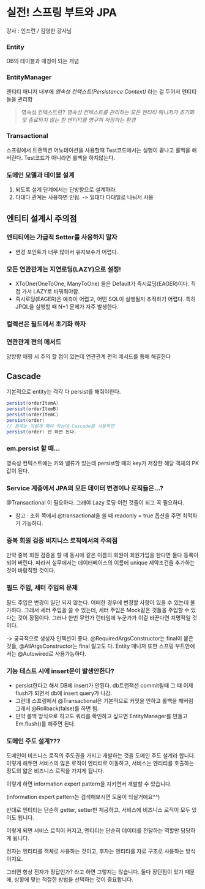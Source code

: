 # 실전! 스프링 부트와 JPA
강사 : 인프런 / 김영한 강사님

### Entity
DB의 테이블과 매칭이 되는 개념

### EntityManager
엔티티 매니저 내부에 *영속성 컨텍스트(Persistance Context)* 라는 걸 두어서 엔티티들을 관리함

> 영속성 컨텍스트란?
*영속성 컨텍스트를 관리하는 모든 엔티티 매니저가 초기화 및 종료되지 않는 한 엔티티를 영구히 저장하는 환경*

### Transactional
스프링에서 트랜잭션 어노테이션을 사용할때 Test코드에서는 실행이 끝나고 롤백을 해버린다. Test코드가 아니라면 롤백을 하지않는다.

### 도메인 모델과 테이블 설계
1. 되도록 설계 단계에서는 단방향으로 설계하라.
2. 다대다 관계는 사용하면 안됨. -> 일대다 다대일로 나눠서 사용

## 엔티티 설계시 주의점
### 엔티티에는 가급적 Setter를 사용하지 말자
- 변경 포인트가 너무 많아서 유지보수가 어렵다.
### 모든 연관관계는 지연로딩(LAZY)으로 설정!
- XToOne(OneToOne, ManyToOne) 들은 Default가 즉시로딩(EAGER)이다. 직접 가서 LAZY로 바꿔줘야함.
- 즉시로딩(EAGER)은 예측이 어렵고, 어떤 SQL이 실행될지 추적하기 어렵다. 특히 JPQL을 실행할 때 N+1 문제가 자주 발생한다.
### 컬렉션은 필드에서 초기화 하자

### 연관관계 편의 메서드
양방향 매핑 시 주의 할 점이 있는데 연관관계 편의 메서드를 통해 해결한다

## Cascade
기본적으로 entity는 각각 다 persist를 해줘야한다.
```java
persist(orderItemA)
persist(orderItemB)
persist(orderItemC)
persist(order)
// 원래는 이렇게 해야 하는데 Cascade를 사용하면
persist(order) 만 하면 된다.
```

### em.persist 할 때...
영속성 컨텍스트에는 키와 밸류가 있는데 persist할 때의 key가
저장한 해당 객체의 PK값이 된다.

### Service 계층에서 JPA의 모든 데이터 변경이나 로직들은...?
@Transactional 이 필요하다.
그래야 Lazy 로딩 이런 것들이 되고 꼭 필요하다.
- 참고 : 조회 쪽에서 @transactional을 쓸 때 readonly = true 옵션을 주면 최적화가 가능하다.

### 중복 회원 검증 비지니스 로직에서의 주의점
만약 중복 회원 검증을 할 때 동시에 같은 이름의 회원이 회원가입을 한다면 둘다 등록이 되어 버린다.
따라서 실무에서는 데이터베이스의 이름에 unique 제약조건을 추가하는 것이 바람직할 것이다.  

### 필드 주입, 세터 주입의 문제
필드 주입은 변경이 일단 되지 않는다. 어떠한 경우에 변경할 사항이 있을 수 있는데 불가하다.
그래서 세터 주입을 쓸 수 있는데, 세터 주입은 Mock같은 것들을 주입할 수 있다는 것이 장점이다. 그러나 한번 무언가 런타임에 누군가가 이걸 바꾼다면 치명적일 것이다.

-> 궁극적으로 생성자 인젝션이 좋다. @RequiredArgsConstructor는 final이 붙은 것들, @AllArgsConstructor는 final 말고도 다.
Entity 매니저 또한 스프링 부트안에서는 @Autowired로 사용가능하다.

### 기능 테스트 시에 insert문이 발생안한다?
- persist한다고 해서 DB에 insert가 안된다. db트랜잭션 commit될때 그 때 이제 flush가 되면서 db에 insert query가 나감.
- 그런데 스프링에서 @Transactional은 기본적으로 커밋을 안하고 롤백을 해버림 그래서 @Rollback(false)를 하면 됨.
- 만약 롤백 방식으로 하고도 쿼리를 확인하고 싶으면 EntityManager를 만들고 Em.flush()를 해주면 된다.

### 도메인 주도 설계???
도메인이 비즈니스 로직의 주도권을 가지고 개발하는 것을 도메인 주도 설계라 합니다. 이렇게 해두면 서비스의 많은 로직이 엔티티로 이동하고, 서비스는 엔티티를 호출하는 정도의 얇은 비즈니스 로직을 가지게 됩니다.

이렇게 하면 information expert pattern을 지키면서 개발할 수 있습니다.

(information expert pattern는 검색해보시면 도움이 되실거에요^^)

반대로 엔티티는 단순히 getter, setter만 제공하고, 서비스에 비즈니스 로직이 모두 있어도 됩니다.

이렇게 되면 서비스 로직이 커지고, 엔티티는 단순히 데이터를 전달하는 역할만 담당하게 됩니다.

전자는 엔티티를 객체로 사용하는 것이고, 후자는 엔티티를 자료 구조로 사용하는 방식이지요.

그러면 항상 전자가 정답인가? 라고 하면 그렇지는 않습니다. 둘다 장단점이 있기 때문에, 상황에 맞는 적절한 방법을 선택하는 것이 중요합니다.